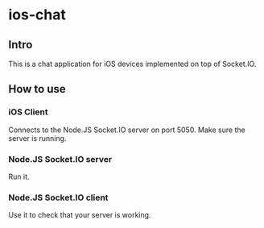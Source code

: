 ios-chat
========

## Intro

This is a chat application for iOS devices implemented on top of Socket.IO.

## How to use

### iOS Client

Connects to the Node.JS Socket.IO server on port 5050. Make sure the server is running.

### Node.JS Socket.IO server

Run it.

### Node.JS Socket.IO client

Use it to check that your server is working.


